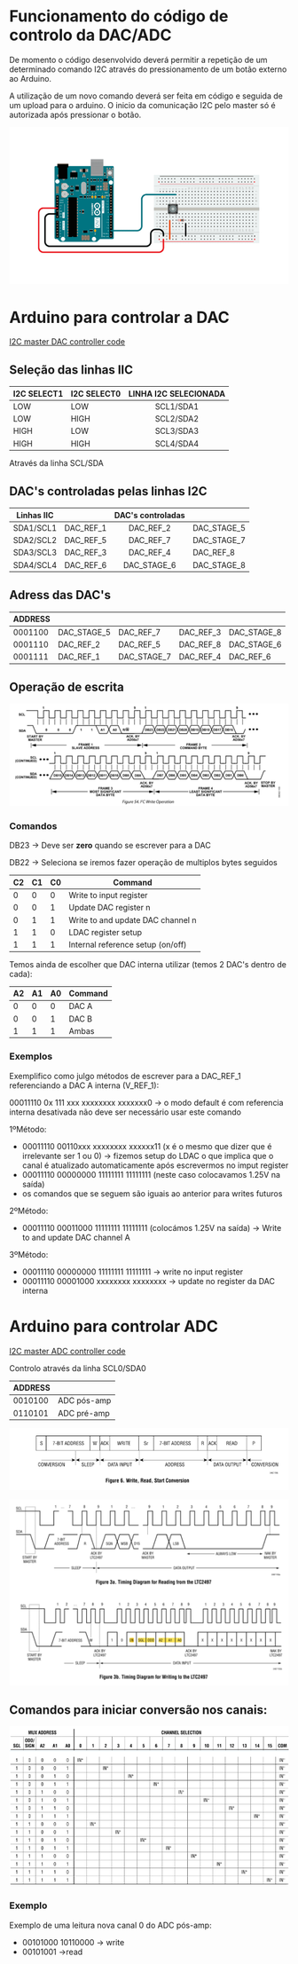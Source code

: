 
# Funcionamento do código de controlo da DAC/ADC

De momento o código desenvolvido deverá permitir a repetição de um determinado comando I2C através do pressionamento de um botão externo
ao Arduino. 

A utilização de um novo comando deverá ser feita em código e seguida de um upload para o arduino. O inicio da comunicação I2C pelo master só é
autorizada após pressionar o botão.  

![button circuit!](img/circuit.png "button circuit")
# Arduino para  controlar a DAC

[I2C master DAC controller code](DAC_communication/DAC_communication.ino)



## Seleção das linhas IIC

| I2C SELECT1 	| I2C SELECT0 	| LINHA I2C SELECIONADA 	|
|-------------	|-------------	|:-----------------------:	|
| LOW         	| LOW         	|       SCL1/SDA1       	|
| LOW         	| HIGH        	|       SCL2/SDA2       	|
| HIGH        	| LOW         	|       SCL3/SDA3       	|
| HIGH        	| HIGH        	|       SCL4/SDA4       	|

Através da linha SCL/SDA

## DAC's controladas pelas linhas I2C
| Linhas IIC |           | DAC's controladas |             |
|------------|-----------|:-------------------:|-------------|
| SDA1/SCL1  | DAC_REF_1 | DAC_REF_2         | DAC_STAGE_5 |
| SDA2/SCL2  | DAC_REF_5 | DAC_REF_7         | DAC_STAGE_7 |
| SDA3/SCL3  | DAC_REF_3 | DAC_REF_4         | DAC_REF_8   |
| SDA4/SCL4  | DAC_REF_6 | DAC_STAGE_6       | DAC_STAGE_8 |

## Adress das DAC's

| ADDRESS 	|             	|             	|           	|             	|
|---------	|-------------	|-------------	|-----------	|-------------	|
| 0001100 	| DAC_STAGE_5 	|  DAC_REF_7  	| DAC_REF_3 	| DAC_STAGE_8 	|
| 0001110 	| DAC_REF_2   	|  DAC_REF_5  	| DAC_REF_8 	| DAC_STAGE_6 	|
| 0001111 	| DAC_REF_1   	| DAC_STAGE_7 	| DAC_REF_4 	| DAC_REF_6   	|

## Operação de escrita

![Write na DAC!](img/DAC/write_dac.png "write DAC operation")

### Comandos

DB23 -> Deve ser **zero** quando se escrever para a DAC

DB22 -> Seleciona se iremos fazer operação de multiplos bytes seguidos

| C2 	| C1 	| C0 	| Command                           	|
|----	|----	|----	|-----------------------------------	|
| 0  	| 0  	|  0 	| Write to input register           	|
| 0  	| 0  	|  1 	| Update DAC register n             	|
| 0  	| 1  	|  1 	| Write to and update DAC channel n 	|
| 1  	| 1  	| 0  	| LDAC register setup               	|
| 1  	| 1  	| 1  	| Internal reference setup (on/off) 	|


Temos ainda de escolher que DAC interna utilizar (temos 2 DAC's  dentro de cada):

| A2 	| A1 	| A0 	| Command 	|
|----	|----	|----	|---------	|
| 0  	| 0  	|  0 	| DAC A   	|
| 0  	| 0  	|  1 	| DAC B   	|
| 1  	| 1  	|  1 	| Ambas   	|

### Exemplos

Exemplifico como julgo métodos de escrever para a DAC_REF_1 referenciando a DAC A interna (V_REF_1):

00011110 0x 111 xxx xxxxxxxx xxxxxxx0 -> o modo default é com referencia interna desativada não deve ser necessário usar este comando

1ºMétodo:
* 00011110 00110xxx xxxxxxxx xxxxxx11 (x é o mesmo que dizer que é irrelevante ser 1 ou 0) -> fizemos setup do LDAC o que implica que o canal é atualizado automaticamente após escrevermos no imput register
* 00011110 00000000 11111111 11111111 (neste caso colocavamos 1.25V na saída)
* os comandos que se seguem são iguais ao anterior para writes futuros

2ºMétodo:
* 00011110 00011000 11111111 11111111 (colocámos 1.25V na saída) -> Write to and update DAC channel A

3ºMétodo:
* 00011110 00000000 11111111 11111111 -> write no input register
* 00011110 00001000 xxxxxxxx xxxxxxxx -> update no register da DAC interna
# Arduino para controlar ADC 

[I2C master ADC controller code](ADC_communication/ADC_communication.ino)

Controlo através da linha SCL0/SDA0

| ADDRESS 	|             	|
|---------	|-------------	|
| 0010100 	| ADC pós-amp 	|
| 0110101 	| ADC pré-amp   |

![ conversion no ADC!](img/ADC/complete_read_operation.png " conversion no ADC")


![read/write no ADC!](img/ADC/read_write.png "read/write no ADC")

## Comandos para iniciar conversão nos canais:

![comands!](img/ADC/comands.PNG "read/comands")

### Exemplo

Exemplo de uma leitura nova canal 0 do ADC pós-amp:

 * 00101000 10110000 -> write
 * 00101001 ->read


